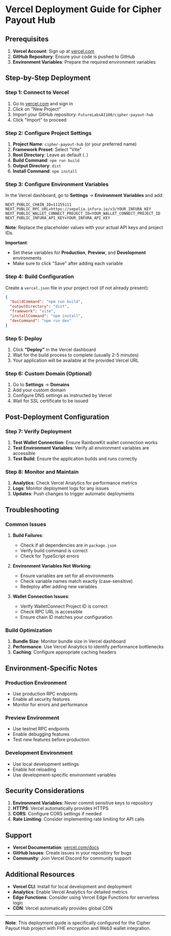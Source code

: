 # Vercel Deployment Guide for Cipher Payout Hub

## Prerequisites

1. **Vercel Account**: Sign up at [vercel.com](https://vercel.com)
2. **GitHub Repository**: Ensure your code is pushed to GitHub
3. **Environment Variables**: Prepare the required environment variables

## Step-by-Step Deployment

### Step 1: Connect to Vercel

1. Go to [vercel.com](https://vercel.com) and sign in
2. Click on "New Project"
3. Import your GitHub repository: `FutureLabsAI100/cipher-payout-hub`
4. Click "Import" to proceed

### Step 2: Configure Project Settings

1. **Project Name**: `cipher-payout-hub` (or your preferred name)
2. **Framework Preset**: Select "Vite"
3. **Root Directory**: Leave as default (`.`)
4. **Build Command**: `npm run build`
5. **Output Directory**: `dist`
6. **Install Command**: `npm install`

### Step 3: Configure Environment Variables

In the Vercel dashboard, go to **Settings** → **Environment Variables** and add:

```
NEXT_PUBLIC_CHAIN_ID=11155111
NEXT_PUBLIC_RPC_URL=https://sepolia.infura.io/v3/YOUR_INFURA_KEY
NEXT_PUBLIC_WALLET_CONNECT_PROJECT_ID=YOUR_WALLET_CONNECT_PROJECT_ID
NEXT_PUBLIC_INFURA_API_KEY=YOUR_INFURA_API_KEY
```

**Note**: Replace the placeholder values with your actual API keys and project IDs.

**Important**: 
- Set these variables for **Production**, **Preview**, and **Development** environments
- Make sure to click "Save" after adding each variable

### Step 4: Build Configuration

Create a `vercel.json` file in your project root (if not already present):

```json
{
  "buildCommand": "npm run build",
  "outputDirectory": "dist",
  "framework": "vite",
  "installCommand": "npm install",
  "devCommand": "npm run dev"
}
```

### Step 5: Deploy

1. Click **"Deploy"** in the Vercel dashboard
2. Wait for the build process to complete (usually 2-5 minutes)
3. Your application will be available at the provided Vercel URL

### Step 6: Custom Domain (Optional)

1. Go to **Settings** → **Domains**
2. Add your custom domain
3. Configure DNS settings as instructed by Vercel
4. Wait for SSL certificate to be issued

## Post-Deployment Configuration

### Step 7: Verify Deployment

1. **Test Wallet Connection**: Ensure RainbowKit wallet connection works
2. **Test Environment Variables**: Verify all environment variables are accessible
3. **Test Build**: Ensure the application builds and runs correctly

### Step 8: Monitor and Maintain

1. **Analytics**: Check Vercel Analytics for performance metrics
2. **Logs**: Monitor deployment logs for any issues
3. **Updates**: Push changes to trigger automatic deployments

## Troubleshooting

### Common Issues

1. **Build Failures**:
   - Check if all dependencies are in `package.json`
   - Verify build command is correct
   - Check for TypeScript errors

2. **Environment Variables Not Working**:
   - Ensure variables are set for all environments
   - Check variable names match exactly (case-sensitive)
   - Redeploy after adding new variables

3. **Wallet Connection Issues**:
   - Verify WalletConnect Project ID is correct
   - Check RPC URL is accessible
   - Ensure chain ID matches your configuration

### Build Optimization

1. **Bundle Size**: Monitor bundle size in Vercel dashboard
2. **Performance**: Use Vercel Analytics to identify performance bottlenecks
3. **Caching**: Configure appropriate caching headers

## Environment-Specific Notes

### Production Environment
- Use production RPC endpoints
- Enable all security features
- Monitor for errors and performance

### Preview Environment
- Use testnet RPC endpoints
- Enable debugging features
- Test new features before production

### Development Environment
- Use local development settings
- Enable hot reloading
- Use development-specific environment variables

## Security Considerations

1. **Environment Variables**: Never commit sensitive keys to repository
2. **HTTPS**: Vercel automatically provides HTTPS
3. **CORS**: Configure CORS settings if needed
4. **Rate Limiting**: Consider implementing rate limiting for API calls

## Support

- **Vercel Documentation**: [vercel.com/docs](https://vercel.com/docs)
- **GitHub Issues**: Create issues in your repository for bugs
- **Community**: Join Vercel Discord for community support

## Additional Resources

- **Vercel CLI**: Install for local development and deployment
- **Analytics**: Enable Vercel Analytics for detailed metrics
- **Edge Functions**: Consider using Vercel Edge Functions for serverless logic
- **CDN**: Vercel automatically provides global CDN

---

**Note**: This deployment guide is specifically configured for the Cipher Payout Hub project with FHE encryption and Web3 wallet integration.
